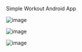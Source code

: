 Simple Workout Android App

![image](https://github.com/user-attachments/assets/92d28ff2-78cb-4c32-b270-a96f72341bce)

![image](https://github.com/user-attachments/assets/654ad973-50b2-449e-a44c-a603f74ad91c)

![image](https://github.com/user-attachments/assets/a072aa3f-4a1b-47bc-9a7e-a5efbdda4d07)
